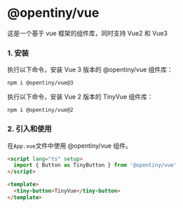 # @opentiny/vue

这是一个基于 vue 框架的组件库，同时支持 Vue2 和 Vue3

### 1. 安装

执行以下命令，安装 Vue 3 版本的 @opentiny/vue 组件库：

```shell
npm i @opentiny/vue@3
```

执行以下命令，安装 Vue 2 版本的 TinyVue 组件库：

```shell
npm i @opentiny/vue@2
```

### 2. 引入和使用

在`App.vue`文件中使用 @opentiny/vue 组件。

```html
<script lang="ts" setup>
  import { Button as TinyButton } from '@opentiny/vue'
</script>

<template>
  <tiny-button>TinyVue</tiny-button>
</template>
```
